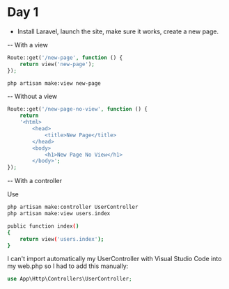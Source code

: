 # Day 1

-   Install Laravel, launch the site, make sure it works, create a new page.

-- With a view

```php
Route::get('/new-page', function () {
    return view('new-page');
});
```

```bash
php artisan make:view new-page
```

-- Without a view

```php
Route::get('/new-page-no-view', function () {
    return
    '<html>
        <head>
            <title>New Page</title>
        </head>
        <body>
            <h1>New Page No View</h1>
        </body>';
});
```

-- With a controller

Use

```bash
php artisan make:controller UserController
php artisan make:view users.index

public function index()
{
    return view('users.index');
}

```

I can't import automatically my UserController with Visual Studio Code into my web.php so I had to add this manually:

```php
use App\Http\Controllers\UserController;
```
